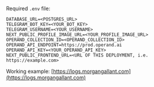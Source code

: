 Required `.env` file:

```
DATABASE_URL=<POSTGRES_URL>
TELEGRAM_BOT_KEY=<YOUR_BOT_KEY>
TELEGRAM_USERNAME=<YOUR_USERNAME>
NEXT_PUBLIC_PROFILE_IMAGE_URL=<YOUR_PROFILE_IMAGE_URL>
OPERAND_COLLECTION_ID=<OPERAND_COLLECTION_ID>
OPERAND_API_ENDPOINT=https://prod.operand.ai
OPERAND_API_KEY=<YOUR_OPERAND_API_KEY>
NEXT_PUBLIC_FRONTEND_URL=<URL OF THIS DEPLOYMENT, i.e. https://example.com>
```

Working example: [https://logs.morgangallant.com](https://logs.morgangallant.com)
